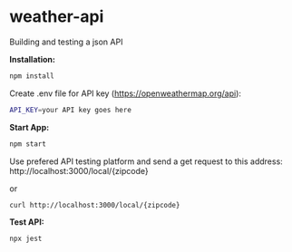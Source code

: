 # weather-api

Building and testing a json API

**Installation:**

```bash
npm install
```

Create .env file for API key (https://openweathermap.org/api):

```bash
API_KEY=your API key goes here
```

**Start App:**

```bash
npm start
```

Use prefered API testing platform and send a get request to this address:
http://localhost:3000/local/{zipcode}

or

```bash
curl http://localhost:3000/local/{zipcode}
```

**Test API:**

```bash
npx jest
```
